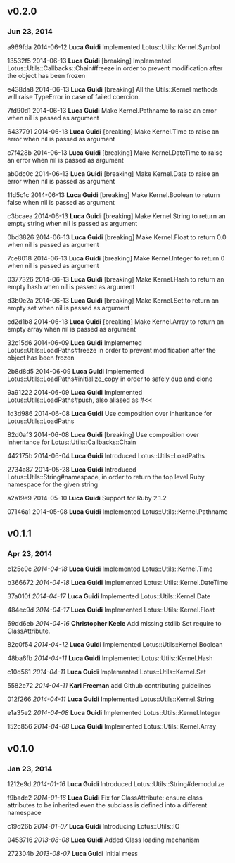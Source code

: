 ## v0.2.0
### Jun 23, 2014

a969fda 2014-06-12 **Luca Guidi** Implemented Lotus::Utils::Kernel.Symbol

13532f5 2014-06-13 **Luca Guidi** [breaking] Implemented Lotus::Utils::Callbacks::Chain#freeze in order to prevent modification after the object has been frozen

e438da8 2014-06-13 **Luca Guidi** [breaking] All the Utils::Kernel methods will raise TypeError in case of failed coercion.

7fd90d1 2014-06-13 **Luca Guidi** Make Kernel.Pathname to raise an error when nil is passed as argument

6437791 2014-06-13 **Luca Guidi** [breaking] Make Kernel.Time to raise an error when nil is passed as argument

c7f428b 2014-06-13 **Luca Guidi** [breaking] Make Kernel.DateTime to raise an error when nil is passed as argument

ab0dc0c 2014-06-13 **Luca Guidi** [breaking] Make Kernel.Date to raise an error when nil is passed as argument

11d5c1c 2014-06-13 **Luca Guidi** [breaking] Make Kernel.Boolean to return false when nil is passed as argument

c3bcaea 2014-06-13 **Luca Guidi** [breaking] Make Kernel.String to return an empty string when nil is passed as argument

0bd3826 2014-06-13 **Luca Guidi** [breaking] Make Kernel.Float to return 0.0 when nil is passed as argument

7ce8018 2014-06-13 **Luca Guidi** [breaking] Make Kernel.Integer to return 0 when nil is passed as argument

0377326 2014-06-13 **Luca Guidi** [breaking] Make Kernel.Hash to return an empty hash when nil is passed as argument

d3b0e2a 2014-06-13 **Luca Guidi** [breaking] Make Kernel.Set to return an empty set when nil is passed as argument

cd2d1b8 2014-06-13 **Luca Guidi** [breaking] Make Kernel.Array to return an empty array when nil is passed as argument

32c15d6 2014-06-09 **Luca Guidi** Implemented Lotus::Utils::LoadPaths#freeze in order to prevent modification after the object has been frozen

2b8d8d5 2014-06-09 **Luca Guidi** Implemented Lotus::Utils::LoadPaths#initialize_copy in order to safely dup and clone

9a91222 2014-06-09 **Luca Guidi** Implemented Lotus::Utils::LoadPaths#push, also aliased as #<<

1d3d986 2014-06-08 **Luca Guidi** Use composition over inheritance for Lotus::Utils::LoadPaths

82d0af3 2014-06-08 **Luca Guidi** [breaking] Use composition over inheritance for Lotus::Utils::Callbacks::Chain

442175b 2014-06-04 **Luca Guidi** Introduced Lotus::Utils::LoadPaths

2734a87 2014-05-28 **Luca Guidi** Introduced Lotus::Utils::String#namespace, in order to return the top level Ruby namespace for the given string

a2a19e9 2014-05-10 **Luca Guidi** Support for Ruby 2.1.2

07146a1 2014-05-08 **Luca Guidi** Implemented Lotus::Utils::Kernel.Pathname

## v0.1.1
### Apr 23, 2014

c125e0c _2014-04-18_ **Luca Guidi** Implemented Lotus::Utils::Kernel.Time

b366672 _2014-04-18_ **Luca Guidi** Implemented Lotus::Utils::Kernel.DateTime

37a010f _2014-04-17_ **Luca Guidi** Implemented Lotus::Utils::Kernel.Date

484ec9d _2014-04-17_ **Luca Guidi** Implemented Lotus::Utils::Kernel.Float

69dd6eb _2014-04-16_ **Christopher Keele** Add missing stdlib Set require to ClassAttribute.

82c0f54 _2014-04-12_ **Luca Guidi** Implemented Lotus::Utils::Kernel.Boolean

48ba6fb _2014-04-11_ **Luca Guidi** Implemented Lotus::Utils::Kernel.Hash

c10d561 _2014-04-11_ **Luca Guidi** Implemented Lotus::Utils::Kernel.Set

5582e72 _2014-04-11_ **Karl Freeman** add Github contributing guidelines

012f266 _2014-04-11_ **Luca Guidi** Implemented Lotus::Utils::Kernel.String

e1a35e2 _2014-04-08_ **Luca Guidi** Implemented Lotus::Utils::Kernel.Integer

152c856 _2014-04-08_ **Luca Guidi** Implemented Lotus::Utils::Kernel.Array

## v0.1.0
### Jan 23, 2014

1212e9d _2014-01-16_ **Luca Guidi** Introduced Lotus::Utils::String#demodulize

f9badc2 _2014-01-16_ **Luca Guidi** Fix for ClassAttribute: ensure class attributes to be inherited even the subclass is defined into a different namespace

c19d26b _2014-01-07_ **Luca Guidi** Introducing Lotus::Utils::IO

0453716 _2013-08-08_ **Luca Guidi** Added Class loading mechanism

272304b _2013-08-07_ **Luca Guidi** Initial mess

